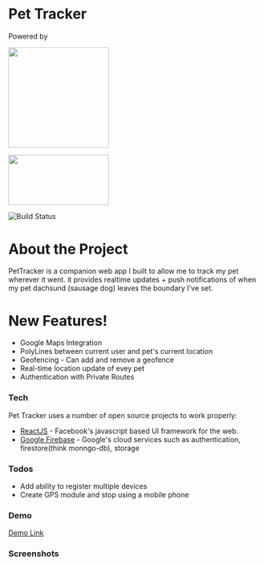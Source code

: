 <!--
<div style="text-align:center">
    <img src="readme_files/gifs/logo_animation.gif"/>
</div> -->

# Pet Tracker

Powered by

<img src="https://lh4.googleusercontent.com/sBaxDLU9jP8BOaB8vNld8Yu_dv7V3HZGBNBHiguET93-VXWxm1tO3J6PtAWEg46cBAicYGZtZEMwRdYO3NYJUKBrEIT18-KvRUAMIHzQ_Q1sagcKZa3hyKVR4hJaf4VpTV3hoAoa" 
    width=200px
    height=200.5px/>

<img src="https://firebase.google.com/images/social.png"
 width=200px 
 height=100px/>

![Build Status](https://travis-ci.org/joemccann/dillinger.svg?branch=master)

# About the Project

PetTracker is a companion web app I built to allow me to track my pet wherever it went. it provides realtime updates + push notifications of when my pet dachsund (sausage dog) leaves the boundary I've set.

# New Features!

- Google Maps Integration
- PolyLines between current user and pet's current location
- Geofencing - Can add and remove a geofence
- Real-time location update of evey pet
- Authentication with Private Routes

### Tech

Pet Tracker uses a number of open source projects to work properly:

- [ReactJS](https://reactjs.org/) - Facebook's javascript based UI framework for the web.
- [Google Firebase](https://firebase.google.com/) - Google's cloud services such as authentication, firestore(think monngo-db), storage

### Todos

- Add ability to register multiple devices
- Create GPS module and stop using a mobile phone

### Demo

<a href="https://youtu.be/9nyZNxo9wW0">Demo Link</a>

### Screenshots

<!--
<table>
    <tr>
        <td><img src="readme_files/screenshots/splashScreen.png" width=180px height=360px/></td>
        <td><img src="readme_files/screenshots/signupScreen.png" width=180px height=360px/></td>
        <td><img src="readme_files/screenshots/loginScreen.png" width=180px height=360px/></td>
    </tr>
    <tr>
        <td><img src="readme_files/screenshots/homeScreen.png" width=180px height=360px/></td>
        <td><img src="readme_files/screenshots/bottomsheet.png" width=180px height=360px/></td>
        <td><img src="readme_files/screenshots/gpsScreen.png" width=180px height=360px/></td>
    </tr>
</table> -->
